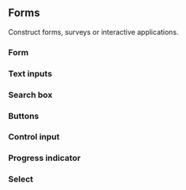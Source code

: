 ## Forms
Construct forms, surveys or interactive applications.

### Form

### Text inputs

### Search box

### Buttons

### Control input

### Progress indicator

### Select
